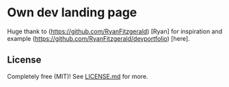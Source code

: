 # Own dev landing page

Huge thank to (https://github.com/RyanFitzgerald) [Ryan] for inspiration and example
(https://github.com/RyanFitzgerald/devportfolio) [here].


## License

Completely free (MIT)! See [LICENSE.md](LICENSE.md) for more.
